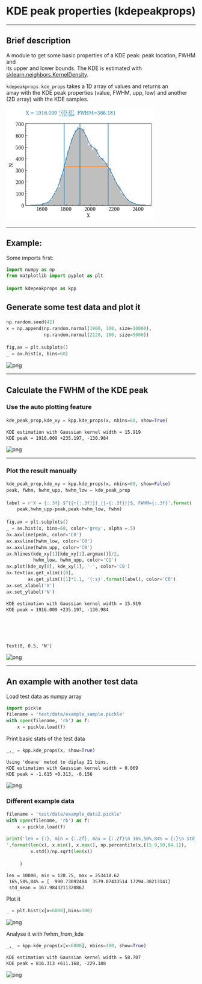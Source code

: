 # KDE peak properties (kdepeakprops)
---------
## Brief description

A module to get some basic properties of a KDE peak: peak location, FWHM and<br>
its upper and lower bounds. The KDE is estimated with <a href="https://scikit-learn.org/stable/modules/generated/sklearn.neighbors.KernelDensity.html">sklearn.neighbors.KernelDensity</a>.

<code>kdepeakprops.kde_props</code> takes a 1D array of values and returns an<br>
array with the KDE peak properties (value, FWHM, upp, low) and another (2D array)
with the KDE samples.

![png](docs/output_5_1.png)

--------
## Example:

Some imports first:


```python
import numpy as np
from matplotlib import pyplot as plt

import kdepeakprops as kpp
```

## Generate some test data and plot it


```python
np.random.seed(42)
x = np.append(np.random.normal(1900, 100, size=10000),
              np.random.normal(2120, 100, size=5000))

fig,ax = plt.subplots()
_ = ax.hist(x, bins=60)
```


    
![png](output_3_0.png)
    


--------
## Calculate the FWHM of the KDE peak

### Use the auto plotting feature


```python
kde_peak_prop,kde_xy = kpp.kde_props(x, nbins=60, show=True)
```

    KDE estimation with Gaussian kernel width = 15.919
    KDE peak = 1916.009 +235.197, -130.984



    
![png](output_5_1.png)
    


-------
### Plot the result manually


```python
kde_peak_prop,kde_xy = kpp.kde_props(x, nbins=60, show=False)
peak, fwhm, hwhm_upp, hwhm_low = kde_peak_prop

label = r'X = {:.3f} $^{{+{:.3f}}}_{{-{:.3f}}}$, FWHM={:.3f}'.format(
    peak,hwhm_upp-peak,peak-hwhm_low, fwhm)

fig,ax = plt.subplots()
_ = ax.hist(x, bins=60, color='grey', alpha =.5)
ax.axvline(peak, color='C0')
ax.axvline(hwhm_low, color='C0')
ax.axvline(hwhm_upp, color='C0')
ax.hlines(kde_xy[1][kde_xy[1].argmax()]/2, 
          hwhm_low, hwhm_upp, color='C1')
ax.plot(kde_xy[0], kde_xy[1], '-', color='C0')
ax.text(ax.get_xlim()[0],
        ax.get_ylim()[1]*1.1, '{:s}'.format(label), color='C0')
ax.set_xlabel('X')
ax.set_ylabel('N')

```

    KDE estimation with Gaussian kernel width = 15.919
    KDE peak = 1916.009 +235.197, -130.984





    Text(0, 0.5, 'N')




    
![png](output_7_2.png)
    


---------

## An example with another test data

Load test data as numpy array


```python
import pickle
filename = 'test/data/example_sample.pickle'
with open(filename, 'rb') as f:
    x = pickle.load(f)
```

Print basic stats of the test data


```python
_,_ = kpp.kde_props(x, show=True)

```

    Using 'doane' metod to diplay 21 bins.
    KDE estimation with Gaussian kernel width = 0.069
    KDE peak = -1.615 +0.313, -0.156



    
![png](output_13_1.png)
    


### Different example data


```python
filename = 'test/data/example_data2.pickle'
with open(filename, 'rb') as f:
    x = pickle.load(f)
```


```python
print('len = {:}, min = {:.2f}, max = {:.2f}\n 16%,50%,84% = {:}\n std_mean = {:}\
'.format(len(x), x.min(), x.max(), np.percentile(x,[15.9,50,84.1]), 
         x.std()/np.sqrt(len(x))
                                                                       )
     )
```

    len = 10000, min = 128.75, max = 253418.62
     16%,50%,84% = [  990.73092484  3579.07433514 17294.38213141]
     std_mean = 167.9843211320867


Plot it


```python
_ = plt.hist(x[x<6000],bins=100)
```


    
![png](output_18_0.png)
    


Analyse it with fwhm_from_kde


```python
_,_ = kpp.kde_props(x[x<6000], nbins=100, show=True)

```

    KDE estimation with Gaussian kernel width = 58.707
    KDE peak = 816.313 +611.168, -229.188



    
![png](output_20_1.png)
    



```python

```
